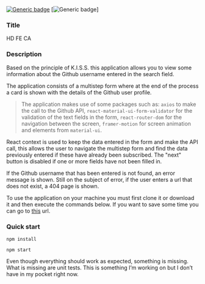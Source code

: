 [![Generic badge](https://img.shields.io/badge/version-1.0.0-blue)]() [![Generic badge](https://img.shields.io/badge/author-Samuele-green)]

### Title

HD FE CA

### Description

Based on the principle of K.I.S.S. this application allows you to view some information about the Github username entered in the search field.

The application consists of a multistep form where at the end of the process a card is shown with the details of the Github user profile.

> The application makes use of some packages such as: `axios` to make the call to the Github API, `react-material-ui-form-validator` for the validation of the text fields in the form, `react-router-dom` for the navigation between the screen, `framer-motion` for screen animation and elements from `material-ui`.

React context is used to keep the data entered in the form and make the API call, this allows the user to navigate the multistep form and find the data previously entered if these have already been subscribed. The "next" button is disabled if one or more fields have not been filled in.

If the Github username that has been entered is not found, an error message is shown. Still on the subject of error, if the user enters a url that does not exist, a 404 page is shown.

To use the application on your machine you must first clone it or download it and then execute the commands below. If you want to save some time you can go to [this](https://loquacious-youtiao-a06cda.netlify.app/) url.

### Quick start

```
npm install
```

```
npm start
```

Even though everything should work as expected, something is missing. What is missing are unit tests. This is something I’m working on but I don’t have in my pocket right now.
